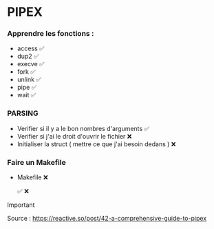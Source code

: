 # PIPEX

### Apprendre les fonctions : 

- access ✅
- dup2 ✅
- execve ✅ 
- fork ✅
- unlink ✅
- pipe ✅
- wait ✅


### PARSING

- Verifier si il y a le bon nombres d'arguments   ✅
- Verifier si j'ai le droit d'ouvrir le fichier   ❌
- Initialiser la struct ( mettre ce que j'ai besoin dedans )    ❌


### Faire un Makefile 
- Makefile ❌





   ✅ ❌

 

> [!IMPORTANT]
> Source : https://reactive.so/post/42-a-comprehensive-guide-to-pipex
